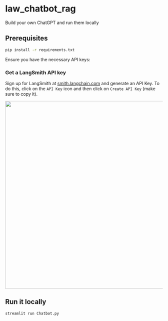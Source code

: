 # law_chatbot_rag
Build your own ChatGPT and run them locally

## Prerequisites
```sh
pip install -r requirements.txt
```
Ensure you have the necessary API keys:

### Get a LangSmith API key

Sign up for LangSmith at [smith.langchain.com](https://smith.langchain.com/) and generate an API Key.
To do this, click on the `API Key` icon and then click on `Create API Key` (make sure to copy it).

<p align="center">
  <img src="https://github.com/CharlyWargnier/LangchainRAG-Trubrics-Langsmith/assets/27242399/95ea6ca4-7ddf-4ed6-913f-56d4d9f114c4" width="600">
</p>

## Run it locally
```sh
streamlit run Chatbot.py
```